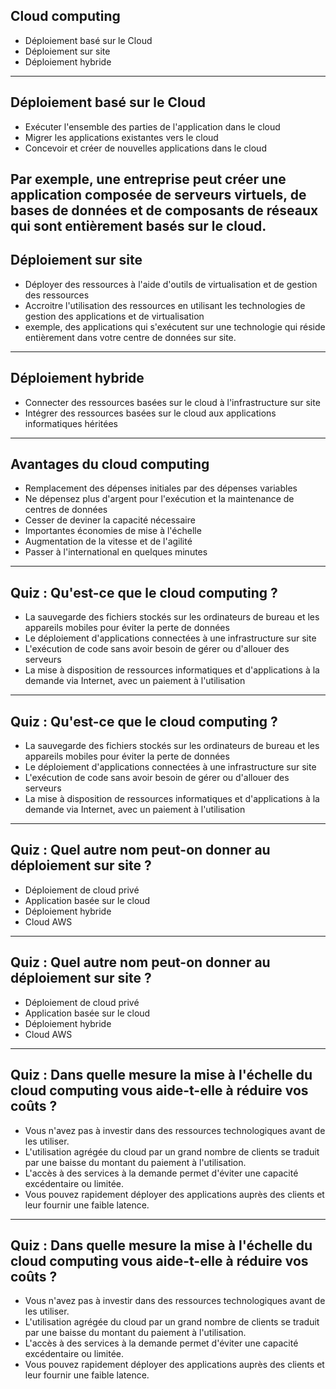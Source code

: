 
## Cloud computing

- Déploiement basé sur le Cloud
- Déploiement sur site
- Déploiement hybride
---

## Déploiement basé sur le Cloud

- Exécuter l'ensemble des parties de l'application dans le cloud</li>
- Migrer les applications existantes vers le cloud</li>
- Concevoir et créer de nouvelles applications dans le cloud</li>	
	
Par exemple, une entreprise peut créer une application composée de serveurs virtuels, de bases de données et de composants de réseaux qui sont entièrement basés sur le cloud.	
---

## Déploiement sur site

- Déployer des ressources à l'aide d'outils de virtualisation et de gestion des ressources
- Accroitre l'utilisation des ressources en utilisant les technologies de gestion des applications et de virtualisation
- exemple, des applications qui s'exécutent sur une technologie qui réside entièrement dans votre centre de données sur site.
   
---

## Déploiement hybride

- Connecter des ressources basées sur le cloud à l'infrastructure sur site
- Intégrer des ressources basées sur le cloud aux applications informatiques héritées
  
---
## Avantages du cloud computing

- Remplacement des dépenses initiales par des dépenses variables
- Ne dépensez plus d'argent pour l'exécution et la maintenance de centres de données
- Cesser de deviner la capacité nécessaire
- Importantes économies de mise à l'échelle
- Augmentation de la vitesse et de l'agilité
- Passer à l'international en quelques minutes
---

<!-- .slide: data-auto-animate -->
## Quiz : Qu'est-ce que le cloud computing ?

- La sauvegarde des fichiers stockés sur les ordinateurs de bureau et les appareils mobiles pour éviter la perte de données
- Le déploiement d'applications connectées à une infrastructure sur site
- L'exécution de code sans avoir besoin de gérer ou d'allouer des serveurs
- La mise à disposition de ressources informatiques et d'applications à la demande via Internet, avec un paiement à l'utilisation

---
<!-- .slide: data-auto-animate -->
## Quiz : Qu'est-ce que le cloud computing ?
- La sauvegarde des fichiers stockés sur les ordinateurs de bureau et les appareils mobiles pour éviter la perte de données 
- Le déploiement d'applications connectées à une infrastructure sur site 
- L'exécution de code sans avoir besoin de gérer ou d'allouer des serveurs
- La mise à disposition de ressources informatiques et d'applications à la demande via Internet, avec un paiement à l'utilisation<!-- .element: style="color:#0de07d;" -->

---
<!-- .slide: data-auto-animate -->
## Quiz : Quel autre nom peut-on donner au déploiement sur site ?
- Déploiement de cloud privé
- Application basée sur le cloud
- Déploiement hybride
- Cloud AWS

---
<!-- .slide: data-auto-animate -->
## Quiz : Quel autre nom peut-on donner au déploiement sur site ?
- Déploiement de cloud privé <!-- .element: style="color:#0de07d;" -->
- Application basée sur le cloud
- Déploiement hybride
- Cloud AWS

---
<!-- .slide: data-auto-animate -->
## Quiz : Dans quelle mesure la mise à l'échelle du cloud computing vous aide-t-elle à réduire vos coûts ?
- Vous n'avez pas à investir dans des ressources technologiques avant de les utiliser.
- L'utilisation agrégée du cloud par un grand nombre de clients se traduit par une baisse du montant du paiement à l'utilisation.
- L'accès à des services à la demande permet d'éviter une capacité excédentaire ou limitée.
- Vous pouvez rapidement déployer des applications auprès des clients et leur fournir une faible latence.

---
<!-- .slide: data-auto-animate -->
## Quiz : Dans quelle mesure la mise à l'échelle du cloud computing vous aide-t-elle à réduire vos coûts ?
- Vous n'avez pas à investir dans des ressources technologiques avant de les utiliser.
- L'utilisation agrégée du cloud par un grand nombre de clients se traduit par une baisse du montant du paiement à l'utilisation. <!-- .element: style="color:#0de07d;" -->
- L'accès à des services à la demande permet d'éviter une capacité excédentaire ou limitée.
- Vous pouvez rapidement déployer des applications auprès des clients et leur fournir une faible latence.
